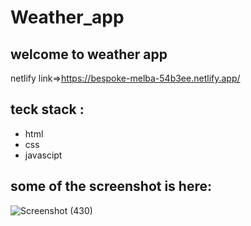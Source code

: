 # Weather_app
## welcome to weather app
netlify link=>https://bespoke-melba-54b3ee.netlify.app/
## teck stack :
* html
* css
* javascipt

## some of the screenshot is here:
![Screenshot (430)](https://user-images.githubusercontent.com/101393460/193825881-3ea409cf-cdc7-4b0f-bb19-969f86a96fac.png)
